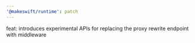 ```yaml
---
'@makeswift/runtime': patch
---
```


feat: introduces experimental APIs for replacing the proxy rewrite endpoint with
middleware
